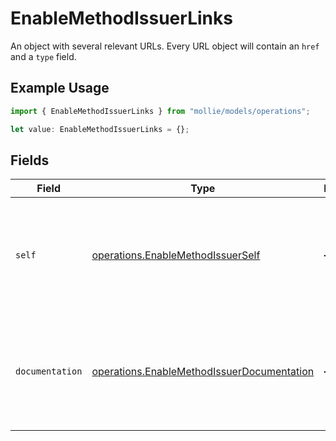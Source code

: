 # EnableMethodIssuerLinks

An object with several relevant URLs. Every URL object will contain an `href` and a `type` field.

## Example Usage

```typescript
import { EnableMethodIssuerLinks } from "mollie/models/operations";

let value: EnableMethodIssuerLinks = {};
```

## Fields

| Field                                                                                                    | Type                                                                                                     | Required                                                                                                 | Description                                                                                              |
| -------------------------------------------------------------------------------------------------------- | -------------------------------------------------------------------------------------------------------- | -------------------------------------------------------------------------------------------------------- | -------------------------------------------------------------------------------------------------------- |
| `self`                                                                                                   | [operations.EnableMethodIssuerSelf](../../models/operations/enablemethodissuerself.md)                   | :heavy_minus_sign:                                                                                       | In v2 endpoints, URLs are commonly represented as objects with an `href` and `type` field.               |
| `documentation`                                                                                          | [operations.EnableMethodIssuerDocumentation](../../models/operations/enablemethodissuerdocumentation.md) | :heavy_minus_sign:                                                                                       | In v2 endpoints, URLs are commonly represented as objects with an `href` and `type` field.               |